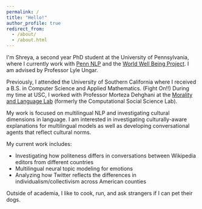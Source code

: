 ```yaml
---
permalink: /
title: "Hello!"
author_profile: true
redirect_from: 
  - /about/
  - /about.html
---
```


I'm Shreya, a second year PhD student at the University of Pennsylvania, where I currently work with [Penn NLP](https://nlp.cis.upenn.edu/) and the [World Well Being Project](https://wwbp.org/). I am advised by Professor Lyle Ungar.

Previously, I attended the University of Southern California where I received a B.S. in Computer Science and Applied Mathematics. (Fight On!!) During my time at USC, I worked with Professor Morteza Dehghani at the [Morality and Language Lab](https://www.mola-lab.org/) (formerly the Computational Social Science Lab).

My work is focused on multilingual NLP and investigating cultural dimensions in language. I am interested in investigating culturally-aware explanations for multilingual models as well as developing conversational agents that reflect cultural norms. 

My current work includes: 
 - Investigating how politeness differs in conversations between Wikipedia editors from different countries
 - Multilingual neural topic modeling for emotions
 - Analyzing how Twitter reflects the differences in individualism/collectivism across American counties

Outside of academia, I like to cook, run, and ask strangers if I can pet their dogs. 